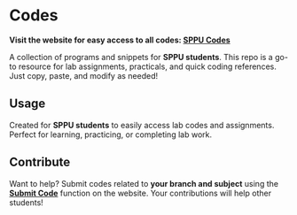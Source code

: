 # Codes  

**Visit the website for easy access to all codes: [SPPU Codes](https://sppucodes.vercel.app/)**  

A collection of programs and snippets for **SPPU students**. This repo is a go-to resource for lab assignments, practicals, and quick coding references. Just copy, paste, and modify as needed!  

## Usage  

Created for **SPPU students** to easily access lab codes and assignments. Perfect for learning, practicing, or completing lab work.  

## Contribute  

Want to help? Submit codes related to **your branch and subject** using the **[Submit Code](https://sppucodes.vercel.app/submit)** function on the website. Your contributions will help other students!  
